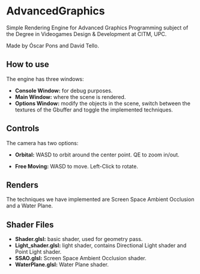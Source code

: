 # AdvancedGraphics
 
Simple Rendering Engine for Advanced Graphics Programming subject of the Degree in Videogames Design & Development at CITM, UPC.

Made by Óscar Pons and David Tello.

## How to use
The engine has three windows: 
* **Console Window:** for debug purposes.
* **Main Window:** where the scene is rendered.
* **Options Window:** modify the objects in the scene, switch between the textures of the Gbuffer and toggle the implemented techniques.

## Controls
The camera has two options:
* **Orbital:**
WASD to orbit around the center point.
QE to zoom in/out.

* **Free Moving:**
WASD to move.
Left-Click to rotate.

## Renders
The techniques we have implemented are Screen Space Ambient Occlusion and a Water Plane.

## Shader Files
* **Shader.glsl:** basic shader, used for geometry pass.
* **Light_shader.glsl:** light shader, contains Directional Light shader and Point Light shader.
* **SSAO.glsl:** Screen Space Ambient Occlusion shader.
* **WaterPlane.glsl:** Water Plane shader.
